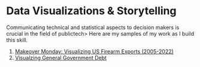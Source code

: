 # Data Visualizations & Storytelling

Communicating technical and statistical aspects to decision makers is crucial in the field of publictech> Here are my samples of my work as I build this skill.

1. [Makeover Monday: Visualizing US Firearm Exports (2005-2022)](/DataVisualization/MakeoverMonday.md)
2. [Visualzing General Government Debt](/DataVisualization/GeneralDebt.md)
